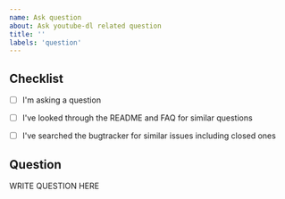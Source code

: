 ```yaml
---
name: Ask question
about: Ask youtube-dl related question
title: ''
labels: 'question'
---
```


<!--

######################################################################
  WARNING!
  IGNORING THE FOLLOWING TEMPLATE WILL RESULT IN ISSUE CLOSED AS INCOMPLETE
######################################################################

-->


## Checklist

<!--
Carefully read and work through this check list in order to prevent the most common mistakes and misuse of youtube-dl:
- Look through the README (http://yt-dl.org/readme) and FAQ (http://yt-dl.org/faq) for similar questions
- Search the bugtracker for similar questions: http://yt-dl.org/search-issues
- Finally, put x into all relevant boxes (like this [x])
-->

- [ ] I'm asking a question
- [ ] I've looked through the README and FAQ for similar questions
- [ ] I've searched the bugtracker for similar issues including closed ones


## Question

<!--
Ask your question in an arbitrary form. Please make sure it's worded well enough to be understood, see https://github.com/ytdl-org/youtube-dl#is-the-description-of-the-issue-itself-sufficient.
-->

WRITE QUESTION HERE
